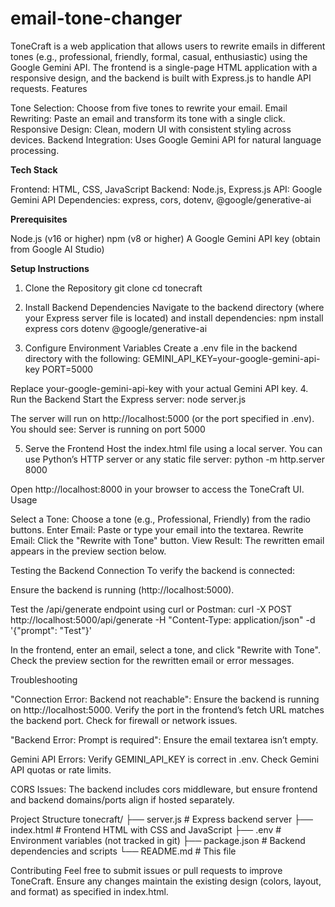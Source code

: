 # email-tone-changer

ToneCraft is a web application that allows users to rewrite emails in different tones (e.g., professional, friendly, formal, casual, enthusiastic) using the Google Gemini API. The frontend is a single-page HTML application with a responsive design, and the backend is built with Express.js to handle API requests.
Features

Tone Selection: Choose from five tones to rewrite your email.
Email Rewriting: Paste an email and transform its tone with a single click.
Responsive Design: Clean, modern UI with consistent styling across devices.
Backend Integration: Uses Google Gemini API for natural language processing.

**Tech Stack**

Frontend: HTML, CSS, JavaScript
Backend: Node.js, Express.js
API: Google Gemini API
Dependencies: express, cors, dotenv, @google/generative-ai

**Prerequisites**

Node.js (v16 or higher)
npm (v8 or higher)
A Google Gemini API key (obtain from Google AI Studio)

**Setup Instructions**
1. Clone the Repository
git clone <your-repository-url>
cd tonecraft

2. Install Backend Dependencies
Navigate to the backend directory (where your Express server file is located) and install dependencies:
npm install express cors dotenv @google/generative-ai

3. Configure Environment Variables
Create a .env file in the backend directory with the following:
GEMINI_API_KEY=your-google-gemini-api-key
PORT=5000

Replace your-google-gemini-api-key with your actual Gemini API key.
4. Run the Backend
Start the Express server:
node server.js

The server will run on http://localhost:5000 (or the port specified in .env). You should see:
Server is running on port 5000

5. Serve the Frontend
Host the index.html file using a local server. You can use Python’s HTTP server or any static file server:
python -m http.server 8000

Open http://localhost:8000 in your browser to access the ToneCraft UI.
Usage

Select a Tone: Choose a tone (e.g., Professional, Friendly) from the radio buttons.
Enter Email: Paste or type your email into the textarea.
Rewrite Email: Click the "Rewrite with Tone" button.
View Result: The rewritten email appears in the preview section below.

Testing the Backend Connection
To verify the backend is connected:

Ensure the backend is running (http://localhost:5000).

Test the /api/generate endpoint using curl or Postman:
curl -X POST http://localhost:5000/api/generate -H "Content-Type: application/json" -d '{"prompt": "Test"}'


In the frontend, enter an email, select a tone, and click "Rewrite with Tone". Check the preview section for the rewritten email or error messages.


Troubleshooting

"Connection Error: Backend not reachable":
Ensure the backend is running on http://localhost:5000.
Verify the port in the frontend’s fetch URL matches the backend port.
Check for firewall or network issues.


"Backend Error: Prompt is required":
Ensure the email textarea isn’t empty.


Gemini API Errors:
Verify GEMINI_API_KEY is correct in .env.
Check Gemini API quotas or rate limits.


CORS Issues:
The backend includes cors middleware, but ensure frontend and backend domains/ports align if hosted separately.



Project Structure
tonecraft/
├── server.js          # Express backend server
├── index.html         # Frontend HTML with CSS and JavaScript
├── .env               # Environment variables (not tracked in git)
├── package.json       # Backend dependencies and scripts
└── README.md          # This file

Contributing
Feel free to submit issues or pull requests to improve ToneCraft. Ensure any changes maintain the existing design (colors, layout, and format) as specified in index.html.

